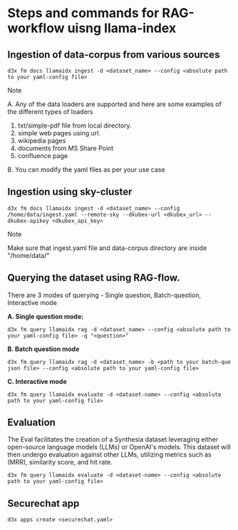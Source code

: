 # Steps and commands for RAG-workflow uisng llama-index

## Ingestion of data-corpus from various sources

```
d3x fm docs llamaidx ingest -d <dataset_name> --config <absolute path to your yaml-config file>
```

> [!NOTE]  
> A. Any of the data loaders are supported and here are some examples of the different types of loaders
  > 1. txt/simple-pdf file from local directory.
  > 2. simple web pages using url.
  > 3. wikipedia pages
  > 4. documents from MS Share Point
  > 5. confluence page
>      
> B. You can modify the yaml files as per your use case


## Ingestion using sky-cluster

```
d3x fm docs llamaidx ingest -d <dataset_name> --config /home/data/ingest.yaml --remote-sky --dkubex-url <dkubex_url> --dkubex-apikey <dkubex_api_key>
```

> [!NOTE]  
> Make sure that ingest.yaml file and data-corpus directory are inside "/home/data/"

## Querying the dataset using RAG-flow.

There are 3 modes of querying - Single question, Batch-question, Interactive mode

**A. Single question mode:**

```
d3x fm query llamaidx rag -d <dataset_name> --config <absolute path to your yaml-config file> -q "<question>"
```

**B. Batch question mode**

```
d3x fm query llamaidx rag -d <dataset_name> -b <path to your batch-que json file> --config <absolute path to your yaml-config file>
```

**C. Interactive mode**

```
d3x fm query llamaidx evaluate -d <dataset-name> --config <absolute path to your yaml-config file>
```

## Evaluation

The Eval facilitates the creation of a Synthesia dataset leveraging either open-source language models (LLMs) or OpenAI's models. This dataset will then undergo evaluation against other LLMs, utilizing metrics such as (MRR), similarity score, and hit rate.

```
d3x fm query llamaidx evaluate -d <dataset-name> --config <absolute path to your yaml-config file>
```

## Securechat app

```
d3x apps create <securechat.yaml>
```

